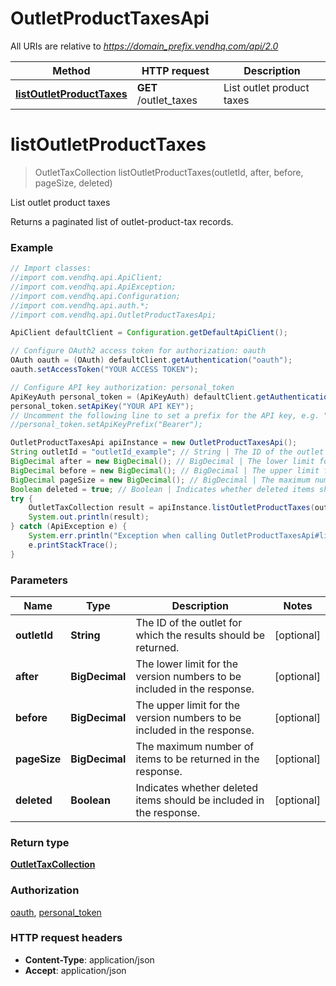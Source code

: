 # OutletProductTaxesApi

All URIs are relative to *https://domain_prefix.vendhq.com/api/2.0*

Method | HTTP request | Description
------------- | ------------- | -------------
[**listOutletProductTaxes**](OutletProductTaxesApi.md#listOutletProductTaxes) | **GET** /outlet_taxes | List outlet product taxes


<a name="listOutletProductTaxes"></a>
# **listOutletProductTaxes**
> OutletTaxCollection listOutletProductTaxes(outletId, after, before, pageSize, deleted)

List outlet product taxes

Returns a paginated list of outlet-product-tax records.

### Example
```java
// Import classes:
//import com.vendhq.api.ApiClient;
//import com.vendhq.api.ApiException;
//import com.vendhq.api.Configuration;
//import com.vendhq.api.auth.*;
//import com.vendhq.api.OutletProductTaxesApi;

ApiClient defaultClient = Configuration.getDefaultApiClient();

// Configure OAuth2 access token for authorization: oauth
OAuth oauth = (OAuth) defaultClient.getAuthentication("oauth");
oauth.setAccessToken("YOUR ACCESS TOKEN");

// Configure API key authorization: personal_token
ApiKeyAuth personal_token = (ApiKeyAuth) defaultClient.getAuthentication("personal_token");
personal_token.setApiKey("YOUR API KEY");
// Uncomment the following line to set a prefix for the API key, e.g. "Bearer" (defaults to null)
//personal_token.setApiKeyPrefix("Bearer");

OutletProductTaxesApi apiInstance = new OutletProductTaxesApi();
String outletId = "outletId_example"; // String | The ID of the outlet for which the results should be returned.
BigDecimal after = new BigDecimal(); // BigDecimal | The lower limit for the version numbers to be included in the response.
BigDecimal before = new BigDecimal(); // BigDecimal | The upper limit for the version numbers to be included in the response.
BigDecimal pageSize = new BigDecimal(); // BigDecimal | The maximum number of items to be returned in the response.
Boolean deleted = true; // Boolean | Indicates whether deleted items should be included in the response.
try {
    OutletTaxCollection result = apiInstance.listOutletProductTaxes(outletId, after, before, pageSize, deleted);
    System.out.println(result);
} catch (ApiException e) {
    System.err.println("Exception when calling OutletProductTaxesApi#listOutletProductTaxes");
    e.printStackTrace();
}
```

### Parameters

Name | Type | Description  | Notes
------------- | ------------- | ------------- | -------------
 **outletId** | **String**| The ID of the outlet for which the results should be returned. | [optional]
 **after** | **BigDecimal**| The lower limit for the version numbers to be included in the response. | [optional]
 **before** | **BigDecimal**| The upper limit for the version numbers to be included in the response. | [optional]
 **pageSize** | **BigDecimal**| The maximum number of items to be returned in the response. | [optional]
 **deleted** | **Boolean**| Indicates whether deleted items should be included in the response. | [optional]

### Return type

[**OutletTaxCollection**](OutletTaxCollection.md)

### Authorization

[oauth](../README.md#oauth), [personal_token](../README.md#personal_token)

### HTTP request headers

 - **Content-Type**: application/json
 - **Accept**: application/json

